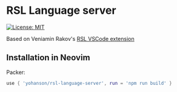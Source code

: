 # RSL Language server
[![License: MIT](https://img.shields.io/badge/License-MIT-brightgreen.svg)](https://opensource.org/licenses/MIT)

Based on Veniamin Rakov's [RSL VSCode extension](https://github.com/alliluja/RSL)

## Installation in Neovim

Packer:

```lua
use { 'yohanson/rsl-language-server', run = 'npm run build' }
```
